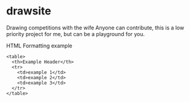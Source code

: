 # drawsite
Drawing competitions with the wife
Anyone can contribute, this is a low priority project for me, but can be a playground for you.

HTML Formatting example
~~~~
<table>
  <th>Example Header</th>
  <tr>
    <td>example 1</td>
    <td>example 2</td>
    <td>example 3</td>
  </tr>
</table>
~~~~
